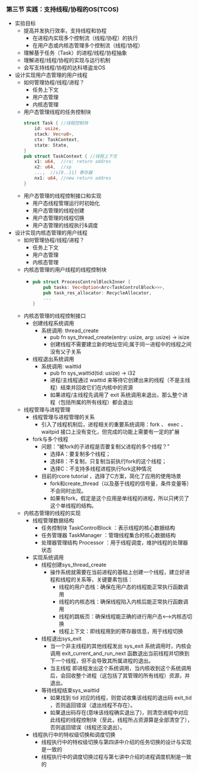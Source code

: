 ###  第三节 实践：支持线程/协程的OS(TCOS)
- 实验目标
  - 提高并发执行效率，支持线程和协程
    - 在进程内实现多个控制流（线程/协程）的执行
    - 在用户态或内核态管理多个控制流（线程/协程）
  - 理解基于任务（Task）的进程/线程/协程抽象
  - 理解进程/线程/协程的实现与运行机制
  - 会写支持线程/协程的达科塔盗龙OS
- 设计实现用户态管理的用户线程
  - 如何管理协程/线程/进程？
    - 任务上下文
    - 用户态管理
    - 内核态管理
  - 用户态管理线程的任务控制块
    ```rust
    struct Task { //线程控制块
        id: usize,
        stack: Vec<u8>,
        ctx: TaskContext,
        state: State,
    }
    pub struct TaskContext { //线程上下文
        x1: u64,  //ra: return addres 
        x2: u64,  //sp
        ...,  //s[0..11] 寄存器
        nx1: u64, //new return addres
    }
    ```
  - 用户态管理的线程控制接口和实现
    - 用户态线程管理运行时初始化
    - 用户态管理的线程创建
    - 用户态管理的线程切换 
    - 用户态管理的线程执行&调度     
- 设计实现内核态管理的用户线程
  - 如何管理协程/线程/进程？
    - 任务上下文
    - 用户态管理
    - 内核态管理
  - 内核态管理的用户线程的线程控制块
    - ```rust
      pub struct ProcessControlBlockInner {
          pub tasks: Vec<Option<Arc<TaskControlBlock>>>,
          pub task_res_allocator: RecycleAllocator,
          ...
      }  
      ```
  - 内核态管理的线程控制接口
    - 创建线程系统调用
      - 系统调用: thread_create
        - pub fn sys_thread_create(entry: usize, arg: usize) -> isize
        - 创建线程不需要建立新的地址空间;属于同一进程中的线程之间没有父子关系    
    - 线程退出系统调用
      - 系统调用: waittid
        - pub fn sys_waittid(tid: usize) -> i32
        - 进程/主线程通过 waittid 来等待它创建出来的线程（不是主线程）结束并回收它们在内核中的资源
        - 如果进程/主线程先调用了 exit 系统调用来退出，那么整个进程（包括所属的所有线程）都会退出
  - 线程管理与进程管理
    - 线程管理与进程管理的关系
      - 引入了线程机制后，进程相关的重要系统调用：fork 、 exec 、 waitpid 接口上没有变化，但完成的功能上需要有一定的扩展
    - fork与多个线程
      - 问题：“被fork的子进程是否要复制父进程的多个线程？”
        - 选择A：要复制多个线程；
        - 选择B：不复制，只复制当前执行fork的这个线程；
        - 选择C：不支持多线程进程执行fork这种情况  
      - 目前的rcore tutorial ，选择了C方案，简化了应用的使用场景
        - fork和create_thread（以及基于线程的信号量，条件变量等）不会同时出现。
        - 如果有fork，假定是这个应用是单线程的进程，所以只拷贝了这个单线程的结构。  
  - 内核态管理的线程的实现
    - 线程管理数据结构
      - 任务控制块 TaskControlBlock ：表示线程的核心数据结构
      - 任务管理器 TaskManager ：管理线程集合的核心数据结构
      - 处理器管理结构 Processor ：用于线程调度，维护线程的处理器状态
    - 实现系统调用  
      - 线程创建sys_thread_create  
        - 操作系统就需要在当前进程的基础上创建一个线程，建立好进程和线程的关系等，关键要素包括：
          - 线程的用户态栈：确保在用户态的线程能正常执行函数调用
          - 线程的内核态栈：确保线程陷入内核后能正常执行函数调用
          - 线程的跳板页：确保线程能正确的进行用户态<–>内核态切换
          - 线程上下文：即线程用到的寄存器信息，用于线程切换
      - 线程退出sys_exit
        - 当一个非主线程的其他线程发出 sys_exit 系统调用时，内核会调用 exit_current_and_run_next 函数退出当前线程并切换到下一个线程，但不会导致其所属进程的退出。
        - 当主线程 即进程发出这个系统调用，当内核收到这个系统调用后，会回收整个进程（这包括了其管理的所有线程）资源，并退出。
      - 等待线程结束sys_waittid  
        - 如果找到 tid 对应的线程，则尝试收集该线程的退出码 exit_tid ，否则返回错误（退出线程不存在）。
        - 如果退出码存在(意味该线程确实退出了)，则清空进程中对应此线程的线程控制块（至此，线程所占资源算是全部清空了），否则返回错误（线程还没退出）。
    - 线程执行中的特权级切换和调度切换
      - 线程执行中的特权级切换与第四讲中介绍的任务切换的设计与实现是一致的
      - 线程执行中的调度切换过程与第七讲中介绍的进程调度机制是一致的






